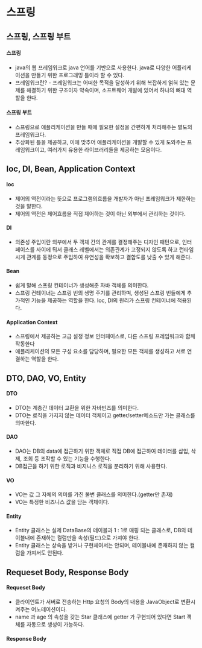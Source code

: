# 스프링
## 스프링, 스프링 부트
#### 스프링
- java의 웹 프레임워크로 java 언어를 기반으로 사용한다. java로 다양한 어플리케이션을 만들기 위한 프로그래밍 틀이라 할 수 있다.
- 프레임워크란? - 프레임워크는 어떠한 목적을 달성하기 위해 복잡하게 얽혀 있는 문제를 해결하기 위한 구조이자 약속이며, 소프트웨어 개발에 있어서 하나의 뼈대 역할을 한다. 
#### 스프링 부트
- 스프링으로 애플리케이션을 만들 때에 필요한 설정을 간편하게 처리해주는 별도의 프레임워크다.
- 추상화된 틀을 제공하고, 이에 맞추어 애플리케이션을 개발할 수 있게 도와주는 프레임워크이고, 여러가지 유용한 라이브러리들을 제공하는 모음이다.
## Ioc, DI, Bean, Application Context
#### Ioc
- 제어의 역전이라는 뜻으로 프로그램의흐름을 개발자가 아닌 프레임워크가 제한하는 것을 말한다. 
- 제어의 역전은 제어흐름을 직접 제어하는 것이 아닌 외부에서 관리하는 것이다.
#### DI
- 의존성 주입이란 외부에서 두 객체 간의 관계를 결정해주는 디자인 패턴으로, 인터페이스를 사이에 둬서 클래스 레벨에서는 의존관계가 고정되지 않도록 하고 런타임 시게 관계를 동정으로 주입하여 유연성을 확보하고 결합도를 낮출 수 있게 해준다.
#### Bean
- 쉽게 말해 스프링 컨테이너가 생성해준 자바 객체를 의미한다.
- 스프링 컨테이너는 스프링 빈의 생명 주기를 관리하며, 생성된 스프링 빈들에게 추가적인 기능을 제공하는 역할을 한다. Ioc, DI의 원리가 스프링 컨테이너에 적용된다.
#### Application Context
- 스프링에서 제공하는 고급 설정 정보 인터페이스로, 다른 스프링 프레임워크와 함께 작동한다
- 애플리케이션의 모든 구성 요소를 담당하며, 필요한 모든 객체를 생성하고 서로 연결하는 역할을 한다.
## DTO, DAO, VO, Entity
#### DTO
- DTO는 계층간 데이터 교환을 위한 자바빈즈를 의미한다.
- DTO는 로직을 가지지 않는 데이터 객체이고 getter/setter메소드만 가는 클래스를 의마한다.
#### DAO
- DAO는 DB의 data에 접근하기 위한 객체로 직접 DB에 접근하여 데이터를 삽입, 삭제, 조회 등 조작할 수 있는 기능을 수행한다.
- DB접근을 하기 위한 로직과 비지니스 로직을 분리하기 위해 사용한다.
#### VO
- VO는 값 그 자체의 의미를 가진 불변 클래스를 의미한다.(getter만 존재)
- VO는 특정한 비즈니스 값을 담는 객체이다.
#### Entity
- Entity 클래스는 실제 DataBase의 테이블과 1 : 1로 매핑 되는 클래스로, DB의 테이블내에 존재하는 컬럼만을 속성(필드)으로 가져야 한다.
- Entity 클래스는 상속을 받거나 구현체여서는 안되며, 테이블내에 존재하지 않는 컬럼을 가져서도 안된다.
## Requeset Body, Response Body
#### Requeset Body
- 클라이언트가 서버로 전송하는 Http 요청의 Body의 내용을 JavaObject로 변환시켜주는 어노테이션이다.
- name 과 age 의 속성을 갖는 Star 클래스에 getter 가 구현되어 있다면 Start 객체를 자동으로 생성이 가능하다.
#### Response Body